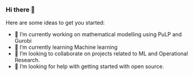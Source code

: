 ### Hi there 👋


<!-- **Shubhrika007/Shubhrika007** is a ✨ _special_ ✨ repository because its `README.md` (this file) appears on your GitHub profile. -->

Here are some ideas to get you started:

- 🔭 I’m currently working on mathematical modelling using PuLP and Gurobi 
- 🌱 I’m currently learning Machine learning 
- 👯 I’m looking to collaborate on projects related to ML and Operational Research.
- 🤔 I’m looking for help with getting started with open source. 
<!--
- 💬 Ask me about ... 
- 📫 How to reach me: ...https://www.linkedin.com/in/shubhrika-ahuja-b9178a146/
- 😄 Pronouns: ...they/them
- ⚡ Fun fact: ...
-->
